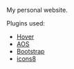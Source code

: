 My personal website.

Plugins used:
- [Hover](https://ianlunn.github.io/Hover)
- [AOS](https://michalsnik.github.io/aos)
- [Bootstrap](https://getbootstrap.com)
- [icons8](https://icons8.com)
